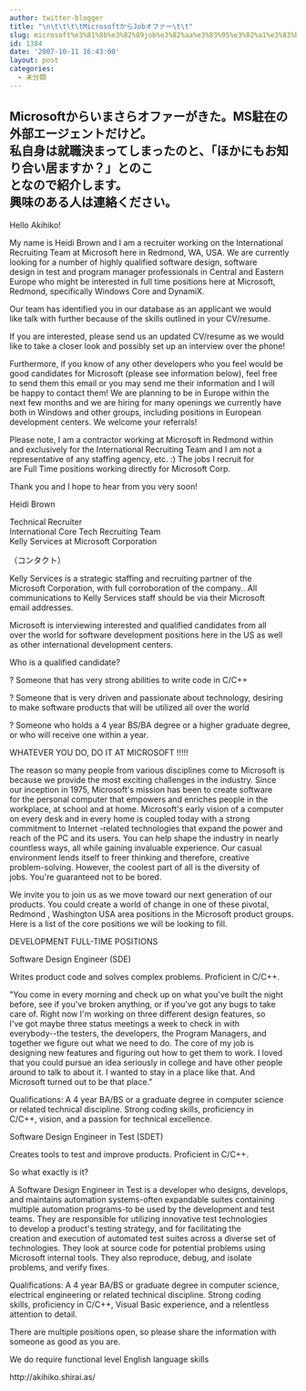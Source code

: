 ```yaml
---
author: twitter-blogger
title: "\n\t\t\t\tMicrosoftからJobオファー\t\t"
slug: microsoft%e3%81%8b%e3%82%89job%e3%82%aa%e3%83%95%e3%82%a1%e3%83%bc
id: 1384
date: '2007-10-11 16:43:00'
layout: post
categories:
  - 未分類
---
```


Microsoftからいまさらオファーがきた。MS駐在の外部エージェントだけど。  
私自身は就職決まってしまったのと、「ほかにもお知り合い居ますか？」とのこ  
となので紹介します。  
興味のある人は連絡ください。  
---

Hello Akihiko!

My name is Heidi Brown and I am a recruiter working on the International  
Recruiting Team at Microsoft here in Redmond, WA, USA. We are currently  
looking for a number of highly qualified software design, software  
design in test and program manager professionals in Central and Eastern  
Europe who might be interested in full time positions here at Microsoft,  
Redmond, specifically Windows Core and DynamiX.

Our team has identified you in our database as an applicant we would  
like talk with further because of the skills outlined in your CV/resume.

If you are interested, please send us an updated CV/resume as we would  
like to take a closer look and possibly set up an interview over the phone!

Furthermore, if you know of any other developers who you feel would be  
good candidates for Microsoft (please see information below), feel free  
to send them this email or you may send me their information and I will  
be happy to contact them! We are planning to be in Europe within the  
next few months and we are hiring for many openings we currently have  
both in Windows and other groups, including positions in European  
development centers. We welcome your referrals!

Please note, I am a contractor working at Microsoft in Redmond within  
and exclusively for the International Recruiting Team and I am not a  
representative of any staffing agency, etc. :) The jobs I recruit for  
are Full Time positions working directly for Microsoft Corp.

Thank you and I hope to hear from you very soon!

Heidi Brown

Technical Recruiter  
International Core Tech Recruiting Team  
Kelly Services at Microsoft Corporation

（コンタクト）

Kelly Services is a strategic staffing and recruiting partner of the  
Microsoft Corporation, with full corroboration of the company.. All  
communications to Kelly Services staff should be via their Microsoft  
email addresses.

Microsoft is interviewing interested and qualified candidates from all  
over the world for software development positions here in the US as well  
as other international development centers.

Who is a qualified candidate?

? Someone that has very strong abilities to write code in C/C++

? Someone that is very driven and passionate about technology, desiring  
to make software products that will be utilized all over the world

? Someone who holds a 4 year BS/BA degree or a higher graduate degree,  
or who will receive one within a year.

WHATEVER YOU DO, DO IT AT MICROSOFT !!!!!

The reason so many people from various disciplines come to Microsoft is  
because we provide the most exciting challenges in the industry. Since  
our inception in 1975, Microsoft's mission has been to create software  
for the personal computer that empowers and enriches people in the  
workplace, at school and at home. Microsoft's early vision of a computer  
on every desk and in every home is coupled today with a strong  
commitment to Internet -related technologies that expand the power and  
reach of the PC and its users. You can help shape the industry in nearly  
countless ways, all while gaining invaluable experience. Our casual  
environment lends itself to freer thinking and therefore, creative  
problem-solving. However, the coolest part of all is the diversity of  
jobs. You're guaranteed not to be bored.

We invite you to join us as we move toward our next generation of our  
products. You could create a world of change in one of these pivotal,  
Redmond , Washington USA area positions in the Microsoft product groups.  
Here is a list of the core positions we will be looking to fill.

DEVELOPMENT FULL-TIME POSITIONS

Software Design Engineer (SDE)

Writes product code and solves complex problems. Proficient in C/C++.

"You come in every morning and check up on what you've built the night  
before, see if you've broken anything, or if you've got any bugs to take  
care of. Right now I'm working on three different design features, so  
I've got maybe three status meetings a week to check in with  
everybody--the testers, the developers, the Program Managers, and  
together we figure out what we need to do. The core of my job is  
designing new features and figuring out how to get them to work. I loved  
that you could pursue an idea seriously in college and have other people  
around to talk to about it. I wanted to stay in a place like that. And  
Microsoft turned out to be that place."

Qualifications: A 4 year BA/BS or a graduate degree in computer science  
or related technical discipline. Strong coding skills, proficiency in  
C/C++, vision, and a passion for technical excellence.

Software Design Engineer in Test (SDET)

Creates tools to test and improve products. Proficient in C/C++.

So what exactly is it?

A Software Design Engineer in Test is a developer who designs, develops,  
and maintains automation systems-often expandable suites containing  
multiple automation programs-to be used by the development and test  
teams. They are responsible for utilizing innovative test technologies  
to develop a product's testing strategy, and for facilitating the  
creation and execution of automated test suites across a diverse set of  
technologies. They look at source code for potential problems using  
Microsoft internal tools. They also reproduce, debug, and isolate  
problems, and verify fixes.

Qualifications: A 4 year BA/BS or graduate degree in computer science,  
electrical engineering or related technical discipline. Strong coding  
skills, proficiency in C/C++, Visual Basic experience, and a relentless  
attention to detail.

There are multiple positions open, so please share the information with  
someone as good as you are.

We do require functional level English language skills

<div>http://akihiko.shirai.as/</div>